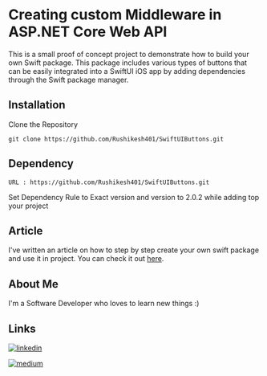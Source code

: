 # Creating custom Middleware in ASP.NET Core Web API
This is a small proof of concept project to demonstrate how to build your own Swift package. 
This package includes various types of buttons that can be easily integrated into a SwiftUI iOS app by adding dependencies through the Swift package manager.


## Installation

Clone the Repository

``` 
git clone https://github.com/Rushikesh401/SwiftUIButtons.git
```

## Dependency

```
URL : https://github.com/Rushikesh401/SwiftUIButtons.git
```
Set Dependency Rule to Exact version and version to 2.0.2 while adding top your project
    


## Article
I've written an article on how to step by step create your own swift package and use it in project.
You can check it out [here](https://medium.com/@rushikeshsuradkar2000/create-your-own-swift-package-and-use-it-in-swiftui-project-e40559f47a1d).

## About Me
I'm a Software Developer who loves to learn new things :)

## Links
[![linkedin](https://img.shields.io/badge/linkedin-0A66C2?style=for-the-badge&logo=linkedin&logoColor=white)](https://www.linkedin.com/in/rushikesh-suradkar/)

[![medium](https://img.shields.io/badge/Medium-12100E?style=for-the-badge&logo=medium&logoColor=white)](https://medium.com/@rushikeshsuradkar2000)
